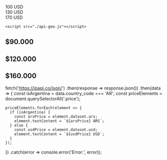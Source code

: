 
  
  
  
<body>
    <span class="price" data-usd="9" data-ars="90.000">100 USD</span><br>
    <span class="price" data-usd="120" data-ars="120.000">130 USD</span><br>
    <span class="price" data-usd="160" data-ars="160.000">170 USD</span>

    <script src="./api-geo.js"></script>
</body>

<h2 class="price" data-usd="100" data-ars="90.000">$90.000</h2>
<h2 class="price" data-usd="130" data-ars="120.000">$120.000</h2>
<h2 class="price" data-usd="170" data-ars="160.000">$160.000</h2>



fetch('https://ipapi.co/json/')
  .then(response => response.json())
  .then(data => {
    const isArgentina = data.country_code === 'AR';
    const priceElements = document.querySelectorAll('.price');
    
    priceElements.forEach(element => {
      if (isArgentina) {
        const arsPrice = element.dataset.ars;
        element.textContent = `${arsPrice} ARS`;
      } else {
        const usdPrice = element.dataset.usd;
        element.textContent = `${usdPrice} USD`;
      }
    });
  })
  .catch(error => console.error('Error:', error));
  
